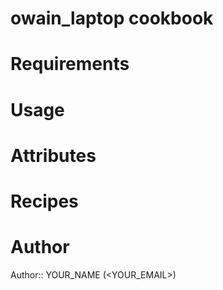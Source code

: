 # owain_laptop cookbook

# Requirements

# Usage

# Attributes

# Recipes

# Author

Author:: YOUR_NAME (<YOUR_EMAIL>)

